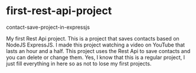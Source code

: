 # first-rest-api-project
contact-save-project-in-expressjs

My first Rest Api project. This is a project that saves contacts based on NodeJS ExpressJS. I made this project watching a video on YouTube that lasts an hour and a half. This project uses the Rest Api to save contacts and you can delete or change them. Yes, I know that this is a regular project, I just fill everything in here so as not to lose my first projects.
